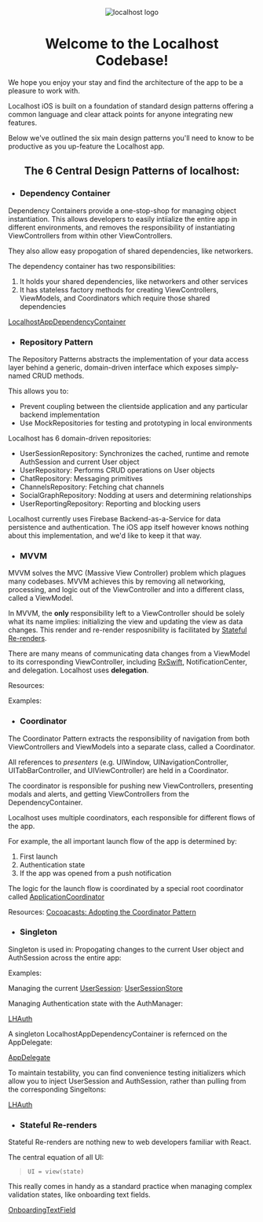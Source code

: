 <p align="center">
    <img src="https://github.com/alo9507/ContactiOS/blob/master/Contact/localhost.png" alt="localhost logo">
</p>

<h1 align="center">
    Welcome to the Localhost Codebase!
</h1>

We hope you enjoy your stay and find the architecture of the app to be a pleasure to work with.

Localhost iOS is built on a foundation of standard design patterns offering a common language and clear attack points for anyone integrating new features.

Below we've outlined the six main design patterns you'll need to know to be productive as you up-feature the Localhost app.

<h2 align="center">
    The 6 Central Design Patterns of localhost:
</h2>

- ### Dependency Container

Dependency Containers provide a one-stop-shop for managing object instantiation. This allows developers to easily intiialize the entire app in different environments, and removes the responsibility of instantiating ViewControllers from within other ViewControllers.

They also allow easy propogation of shared dependencies, like networkers.

The dependency container has two responsibilities:

1. It holds your shared dependencies, like networkers and other services
2. It has stateless factory methods for creating ViewControllers, ViewModels, and Coordinators which require those shared dependencies

[LocalhostAppDependencyContainer](https://github.com/alo9507/ContactiOS/blob/master/Contact/DependencyContainers/LocalhostAppDependencyContainer.swift)

- ### Repository Pattern

The Repository Patterns abstracts the implementation of your data access layer behind a generic, domain-driven interface which exposes simply-named CRUD methods.

This allows you to:

- Prevent coupling between the clientside application and any particular backend implementation
- Use MockRepositories for testing and prototyping in local environments

Localhost has 6 domain-driven repositories:

- UserSessionRepository: Synchronizes the cached, runtime and remote AuthSession and current User object
- UserRepository: Performs CRUD operations on User objects
- ChatRepository: Messaging primitives
- ChannelsRepository: Fetching chat channels
- SocialGraphRepository: Nodding at users and determining relationships
- UserReportingRepository: Reporting and blocking users

Localhost currently uses Firebase Backend-as-a-Service for data persistence and authentication. The iOS app itself however knows nothing about this implementation, and we'd like to keep it that way.

- ### MVVM

MVVM solves the MVC (Massive View Controller) problem which plagues many codebases. MVVM achieves this by removing all networking, processing, and logic out of the ViewController and into a different class, called a ViewModel.

In MVVM, the **only** responsibility left to a ViewController should be solely what its name implies: initializing the view and updating the view as data changes. This render and re-render resposnibility is facilitated by [Stateful Re-renders](#stateful-re-renders).

There are many means of communicating data changes from a ViewModel to its corresponding ViewController, including [RxSwift](https://github.com/ReactiveX/RxSwift), NotificationCenter, and delegation. Localhost uses **delegation**.

Resources:

Examples:

- ### Coordinator

The Coordinator Pattern extracts the responsibility of navigation from both ViewControllers and ViewModels into a separate class, called a Coordinator.

All references to _presenters_ (e.g. UIWindow, UINavigationController, UITabBarController, and UIViewController) are held in a Coordinator.

The coordinator is responsible for pushing new ViewControllers, presenting modals and alerts, and getting ViewControllers from the DependencyContainer.

Localhost uses multiple coordinators, each responsible for different flows of the app.

For example, the all important launch flow of the app is determined by:

1. First launch
2. Authentication state
3. If the app was opened from a push notification

The logic for the launch flow is coordinated by a special root coordinator called [ApplicationCoordinator](https://github.com/alo9507/ContactiOS/blob/master/Contact/Coordinators/ApplicationCoordinator/ApplicationCoordinator.swift)

Resources:
[Cocoacasts: Adopting the Coordinator Pattern](https://cocoacasts.com/mastering-navigation-with-coordinators-adopting-the-coordinator-pattern)

- ### Singleton

Singleton is used in:
Propogating changes to the current User object and AuthSession across the entire app:

Examples:

Managing the current [UserSession](https://github.com/alo9507/ContactiOS/blob/master/Contact/UserSession/UserSessionRepository/UserSession.swift):
[UserSessionStore](https://github.com/alo9507/ContactiOS/blob/master/Contact/UserSession/UserSessionStore.swift)

Managing Authentication state with the AuthManager:

[LHAuth](https://github.com/alo9507/ContactiOS/blob/master/Contact/Auth/LHAuth.swift)

A singleton LocalhostAppDependencyContainer is refernced on the AppDelegate:

[AppDelegate](https://github.com/alo9507/ContactiOS/blob/master/Contact/Configuration/AppDelegate.swift)

To maintain testability, you can find convenience testing initializers which allow you to inject UserSession and AuthSession, rather than pulling from the corresponding Singeltons:

[LHAuth](https://github.com/alo9507/ContactiOS/blob/master/Contact/Auth/LHAuth.swift)

- ### Stateful Re-renders

Stateful Re-renders are nothing new to web developers familiar with React.

The central equation of all UI:

> `UI = view(state)`

This really comes in handy as a standard practice when managing complex validation states, like onboarding text fields.

[OnboardingTextField](https://github.com/alo9507/ContactiOS/blob/master/Contact/Controller/Onboarding/Components/TextFields/OnboardingTextField.swift)
